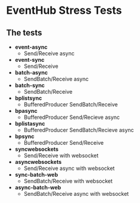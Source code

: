# EventHub Stress Tests

## The tests

- **event-async**
    - Send/Receive async 
- **event-sync**
    - Send/Receive
- **batch-async**
    - SendBatch/Receive async
- **batch-sync**
    - SendBatch/Receive
- **bplistsync**
    - BufferedProducer SendBatch/Receive
- **bpasync**
    - BufferedProducer Send/Recieve async
- **bplistasync**
    - BufferedProducer SendBatch/Recieve async
- **bpsync**
    - BufferedProducer Send/Receive
- **syncwebsockets**
    - Send/Receive with websocket
- **asyncwebsockets**
    - Send/Receive async with websocket
- **sync-batch-web**
    - SendBatch/Receive with websocket
- **async-batch-web**
    - SendBatch/Receive async with websocket
